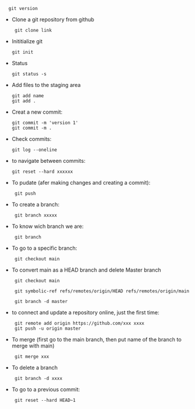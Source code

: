       git version
      
- Clone a git repository from github

       git clone link
      
- Inititialize git

      git init
      
- Status

      git status -s
      
      
- Add files to the staging area

      git add name
      git add .
      
 - Creat a new commit:
      
       git commit -m 'version 1'
       git commit -m .
       
 - Check commits:

       git log --oneline
       
 - to navigate between commits:
 
       git reset --hard xxxxxx
       
       
- To pudate (afer making changes and creating a commit):

       git push

- To create a branch:

       git branch xxxxx

- To know wich branch we are:

       git branch

- To go to a specific branch:

       git checkout main
       
- To convert main as a HEAD branch and delete Master branch

       git checkout main              

       git symbolic-ref refs/remotes/origin/HEAD refs/remotes/origin/main
       
       git branch -d master
       
- to connect and update a repository online, just the first time:

       git remote add origin https://github.com/xxx xxxx
       git push -u origin master

- To merge (first go to the main branch, then put name of the branch to merge with main)

       git merge xxx

- To delete a branch

       git branch -d xxxx
       
- To go to a previous commit:

       git reset --hard HEAD~1
